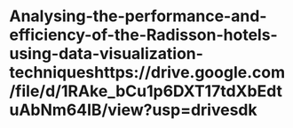 # Analysing-the-performance-and-efficiency-of-the-Radisson-hotels-using-data-visualization-techniqueshttps://drive.google.com/file/d/1RAke_bCu1p6DXT17tdXbEdtuAbNm64IB/view?usp=drivesdk
